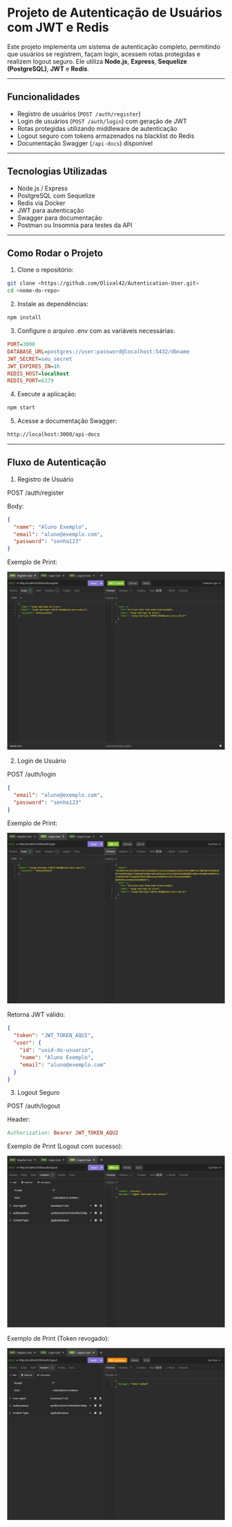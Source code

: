 # Projeto de Autenticação de Usuários com JWT e Redis

Este projeto implementa um sistema de autenticação completo, permitindo que usuários se registrem, façam login, acessem rotas protegidas e realizem logout seguro. Ele utiliza **Node.js**, **Express**, **Sequelize (PostgreSQL)**, **JWT** e **Redis**.

---

## Funcionalidades

- Registro de usuários (`POST /auth/register`)
- Login de usuários (`POST /auth/login`) com geração de JWT
- Rotas protegidas utilizando middleware de autenticação
- Logout seguro com tokens armazenados na blacklist do Redis
- Documentação Swagger (`/api-docs`) disponível

---

## Tecnologias Utilizadas

- Node.js / Express
- PostgreSQL com Sequelize
- Redis via Docker
- JWT para autenticação
- Swagger para documentação
- Postman ou Insomnia para testes da API

---

## Como Rodar o Projeto

1. Clone o repositório:

```bash
git clone <https://github.com/Olival42/Autentication-User.git>
cd <nome-do-repo>
```
2. Instale as dependências:

```bash
npm install
```

3. Configure o arquivo .env com as variáveis necessárias:

```ini
PORT=3000
DATABASE_URL=postgres://user:password@localhost:5432/dbname
JWT_SECRET=seu_secret
JWT_EXPIRES_IN=1h
REDIS_HOST=localhost
REDIS_PORT=6379
```

4. Execute a aplicação:

```bash
npm start
```

5. Acesse a documentação Swagger:

```bash
http://localhost:3000/api-docs
```

---

## Fluxo de Autenticação

1. Registro de Usuário

POST /auth/register

Body:

```json
{
  "name": "Aluno Exemplo",
  "email": "aluno@exemplo.com",
  "password": "senha123"
}
```

Exemplo de Print:

![Registro](docs/prints/register-user.png)

2. Login de Usuário

POST /auth/login

```json
{
  "email": "aluno@exemplo.com",
  "password": "senha123"
}
```

Exemplo de Print:

![Login](docs/prints/login-user.png)

Retorna JWT válido:

```json
{
  "token": "JWT_TOKEN_AQUI",
  "user": {
    "id": "uuid-do-usuario",
    "name": "Aluno Exemplo",
    "email": "aluno@exemplo.com"
  }
}
```

3. Logout Seguro

POST /auth/logout

Header:

```makefile
Authorization: Bearer JWT_TOKEN_AQUI
```

Exemplo de Print (Logout com sucesso):

![Logout com sucesso](docs/prints/logout-user-sucess.png)

Exemplo de Print (Token revogado):

![Token revogado](docs/prints/logout-user-token-revoked.png)